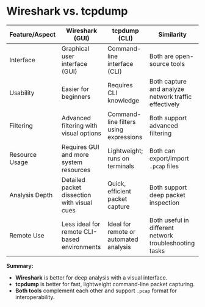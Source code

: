 # Wireshark vs. tcpdump

| Feature/Aspect            | **Wireshark (GUI)**                                  | **tcpdump (CLI)**                                | **Similarity**                                         |
|---------------------------|------------------------------------------------------|--------------------------------------------------|--------------------------------------------------------|
| Interface                 | Graphical user interface (GUI)                       | Command-line interface (CLI)                     | Both are open-source tools                            |
| Usability                 | Easier for beginners                                 | Requires CLI knowledge                           | Both capture and analyze network traffic effectively  |
| Filtering                 | Advanced filtering with visual options               | Command-line filters using expressions           | Both support advanced filtering                        |
| Resource Usage            | Requires GUI and more system resources               | Lightweight; runs on terminals                   | Both can export/import `.pcap` files                   |
| Analysis Depth            | Detailed packet dissection with visual cues          | Quick, efficient packet capture                  | Both support deep packet inspection                    |
| Remote Use                | Less ideal for remote CLI-based environments         | Ideal for remote or automated analysis           | Both useful in different network troubleshooting tasks |

**Summary:**  
- **Wireshark** is better for deep analysis with a visual interface.  
- **tcpdump** is better for fast, lightweight command-line packet capturing.  
- **Both tools** complement each other and support `.pcap` format for interoperability.
